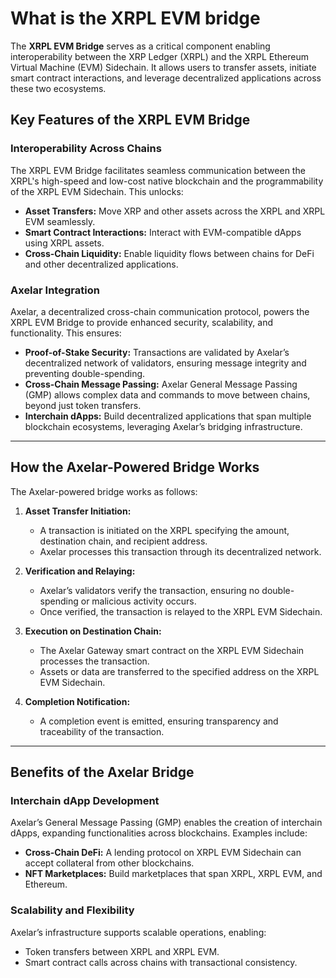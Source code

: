 # What is the XRPL EVM bridge

The **XRPL EVM Bridge** serves as a critical component enabling interoperability between the XRP Ledger (XRPL) and the XRPL Ethereum Virtual Machine (EVM) Sidechain. It allows users to transfer assets, initiate smart contract interactions, and leverage decentralized applications across these two ecosystems.

## Key Features of the XRPL EVM Bridge

### Interoperability Across Chains

The XRPL EVM Bridge facilitates seamless communication between the XRPL's high-speed and low-cost native blockchain and the programmability of the XRPL EVM Sidechain. This unlocks:

- **Asset Transfers:** Move XRP and other assets across the XRPL and XRPL EVM seamlessly.
- **Smart Contract Interactions:** Interact with EVM-compatible dApps using XRPL assets.
- **Cross-Chain Liquidity:** Enable liquidity flows between chains for DeFi and other decentralized applications.

### Axelar Integration

Axelar, a decentralized cross-chain communication protocol, powers the XRPL EVM Bridge to provide enhanced security, scalability, and functionality. This ensures:

- **Proof-of-Stake Security:** Transactions are validated by Axelar’s decentralized network of validators, ensuring message integrity and preventing double-spending.
- **Cross-Chain Message Passing:** Axelar General Message Passing (GMP) allows complex data and commands to move between chains, beyond just token transfers.
- **Interchain dApps:** Build decentralized applications that span multiple blockchain ecosystems, leveraging Axelar’s bridging infrastructure.

---

## How the Axelar-Powered Bridge Works

The Axelar-powered bridge works as follows:

1. **Asset Transfer Initiation:**
   - A transaction is initiated on the XRPL specifying the amount, destination chain, and recipient address.
   - Axelar processes this transaction through its decentralized network.

2. **Verification and Relaying:**
   - Axelar’s validators verify the transaction, ensuring no double-spending or malicious activity occurs.
   - Once verified, the transaction is relayed to the XRPL EVM Sidechain.

3. **Execution on Destination Chain:**
   - The Axelar Gateway smart contract on the XRPL EVM Sidechain processes the transaction.
   - Assets or data are transferred to the specified address on the XRPL EVM Sidechain.

4. **Completion Notification:**
   - A completion event is emitted, ensuring transparency and traceability of the transaction.

---

## Benefits of the Axelar Bridge

### Interchain dApp Development
Axelar’s General Message Passing (GMP) enables the creation of interchain dApps, expanding functionalities across blockchains. Examples include:

- **Cross-Chain DeFi:** A lending protocol on XRPL EVM Sidechain can accept collateral from other blockchains.
- **NFT Marketplaces:** Build marketplaces that span XRPL, XRPL EVM, and Ethereum.

### Scalability and Flexibility
Axelar’s infrastructure supports scalable operations, enabling:

- Token transfers between XRPL and XRPL EVM.
- Smart contract calls across chains with transactional consistency.